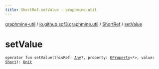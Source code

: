 ```yaml
---
title: ShortRef.setValue - graphmine-util
---
```


[graphmine-util](../../index.html) / [io.github.sof3.graphmine.util](../index.html) / [ShortRef](index.html) / [setValue](./set-value.html)

# setValue

`operator fun setValue(thisRef: `[`Any`](https://kotlinlang.org/api/latest/jvm/stdlib/kotlin/-any/index.html)`?, property: `[`KProperty`](https://kotlinlang.org/api/latest/jvm/stdlib/kotlin.reflect/-k-property/index.html)`<*>, value: `[`Short`](https://kotlinlang.org/api/latest/jvm/stdlib/kotlin/-short/index.html)`): `[`Unit`](https://kotlinlang.org/api/latest/jvm/stdlib/kotlin/-unit/index.html)